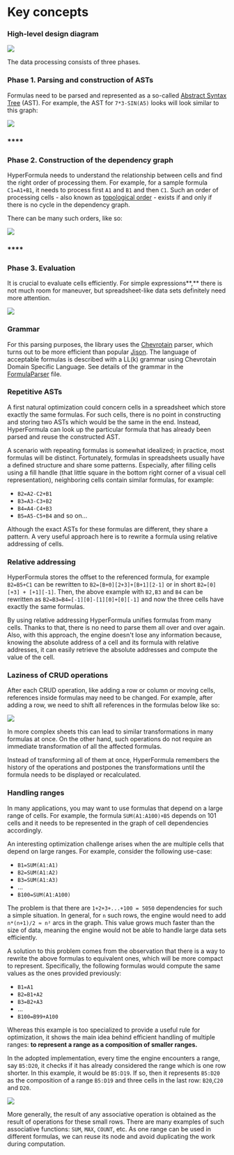 # Key concepts

### High-level design diagram

![](/assets/img/hf-high-lvl-diagram.svg)

The data processing consists of three phases.

### **Phase 1. Parsing and construction of ASTs** 

Formulas need to be parsed and represented as a so-called [Abstract Syntax Tree](https://en.wikipedia.org/wiki/Abstract_syntax_tree) \(AST\). For example, the AST for `7*3-SIN(A5)` looks will look similar to this graph:

![](/assets/img/ast.png)

### \*\*\*\*

### **Phase 2. Construction of the dependency graph**

HyperFormula needs to understand the relationship between cells and find the right order of processing them. For example, for a sample formula `C1=A1+B1`, it needs to process first `A1` and `B1` and then `C1`. Such an order of processing cells - also known as [topological order](https://en.wikipedia.org/wiki/Topological_sorting) - exists if and only if there is no cycle in the dependency graph. 

There can be many such orders, like so:

![](/assets/img/topsort.png)

### \*\*\*\*

### **Phase 3. Evaluation**

It is crucial to evaluate cells efficiently. For simple expressions**,** there is not much room for maneuver, but spreadsheet-like data sets definitely need more attention.

![](/assets/img/sample-sheet.png)

### Grammar

For this parsing purposes, the library uses the [Chevrotain](http://sap.github.io/chevrotain/docs/) parser, which turns out to be more efficient than popular [Jison](https://zaa.ch/jison/). The language of acceptable formulas is described with a LL\(k\) grammar using Chevrotain Domain Specific Language. See details of the grammar in the [FormulaParser](https://github.com/handsontable/hyperformula/blob/develop/src/parser/FormulaParser.ts) file.

### Repetitive ASTs

A first natural optimization could concern cells in a spreadsheet which store exactly the same formulas. For such cells, there is no point in constructing and storing two ASTs which would be the same in the end. Instead, HyperFormula can look up the particular formula that has already been parsed and reuse the constructed AST.

A scenario with repeating formulas is somewhat idealized; in practice, most formulas will be distinct. Fortunately, formulas in spreadsheets usually have a defined structure and share some patterns. Especially, after filling cells using a fill handle \(that little square in the bottom right corner of a visual cell representation\), neighboring cells contain similar formulas, for example:

* `B2=A2-C2+B1`
* `B3=A3-C3+B2`
* `B4=A4-C4+B3`
* `B5=A5-C5+B4` and so on...

Although the exact ASTs for these formulas are different, they share a pattern. A very useful approach here is to rewrite a formula using relative addressing of cells.

### **Relative addressing**

HyperFormula stores the offset to the referenced formula, for example `B2=B5+C1` can be rewritten to `B2=[B+0][2+3]+[B+1][2-1]` or in short `B2=[0][+3] + [+1][-1]`. Then, the above example with `B2,B3` and `B4` can be rewritten as `B2=B3=B4=[-1][0]-[1][0]+[0][-1]` and now the three cells have exactly the same formulas.

By using relative addressing HyperFormula unifies formulas from many cells. Thanks to that, there is no need to parse them all over and over again. Also, with this approach, the engine doesn't lose any information because, knowing the absolute address of a cell and its formula with relative addresses, it can easily retrieve the absolute addresses and compute the value of the cell.

### **Laziness of CRUD operations**

After each CRUD operation, like adding a row or column or moving cells, references inside formulas may need to be changed. For example, after adding a row, we need to shift all references in the formulas below like so:

![](https://lh4.googleusercontent.com/f5iIxRW8A_FIrZa8dcSayIvdVeuxznaZ7y8zzb5I3hRN2TvzeKKoFiV1rDmdLmXY2AjxToSZJVmya9drrcmvjRhEbKFr4jmQ9d14B0_2XGwKftbnMisly2gmxvxbvhrzr2U_FwvC)

In more complex sheets this can lead to similar transformations in many formulas at once. On the other hand, such operations do not require an immediate transformation of all the affected formulas. 

Instead of transforming all of them at once, HyperFormula remembers the history of the operations and postpones the transformations until the formula needs to be displayed or recalculated.

### Handling ranges

In many applications, you may want to use formulas that depend on a large range of cells. For example, the formula `SUM(A1:A100)+B5` depends on 101 cells and it needs to be represented in the graph of cell dependencies accordingly.

An interesting optimization challenge arises when the are multiple cells that depend on large ranges. For example, consider the following use-case:

* `B1=SUM(A1:A1)`
* `B2=SUM(A1:A2)`
* `B3=SUM(A1:A3)`
* ...
* `B100=SUM(A1:A100)`

The problem is that there are `1+2+3+...+100 = 5050` dependencies for such a simple situation. In general, for `n` such rows, the engine would need to add `n*(n+1)/2 ≈ n²` arcs in the graph. This value grows much faster than the size of data, meaning the engine would not be able to handle large data sets efficiently.

A solution to this problem comes from the observation that there is a way to rewrite the above formulas to equivalent ones, which will be more compact to represent. Specifically, the following formulas would compute the same values as the ones provided previously:

* `B1=A1`
* `B2=B1+A2`
* `B3=B2+A3`
* ...
* `B100=B99+A100`

Whereas this example is too specialized to provide a useful rule for optimization, it shows the main idea behind efficient handling of multiple ranges: **to represent a range as a composition of smaller ranges.**

In the adopted implementation, every time the engine encounters a range, say `B5:D20`, it checks if it has already considered the range which is one row shorter. In this example, it would be `B5:D19`. If so, then it represents `B5:D20` as the composition of a range `B5:D19` and three cells in the last row: `B20`,`C20` and `D20`.

![](/assets/img/ranges.png)

More generally, the result of any associative operation is obtained as the result of operations for these small rows. There are many examples of such associative functions: `SUM`, `MAX`, `COUNT`, etc. As one range can be used in different formulas, we can reuse its node and avoid duplicating the work during computation.  


